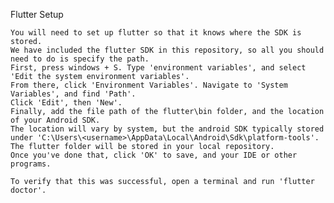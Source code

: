 Flutter Setup

    You will need to set up flutter so that it knows where the SDK is stored.
    We have included the flutter SDK in this repository, so all you should need to do is specify the path.
    First, press windows + S. Type 'environment variables', and select 'Edit the system environment variables'.
    From there, click 'Environment Variables'. Navigate to 'System Variables', and find 'Path'.
    Click 'Edit', then 'New'.
    Finally, add the file path of the flutter\bin folder, and the location of your Android SDK.
    The location will vary by system, but the android SDK typically stored under 'C:\Users\<username>\AppData\Local\Android\Sdk\platform-tools'.
    The flutter folder will be stored in your local repository.
    Once you've done that, click 'OK' to save, and your IDE or other programs.

    To verify that this was successful, open a terminal and run 'flutter doctor'.